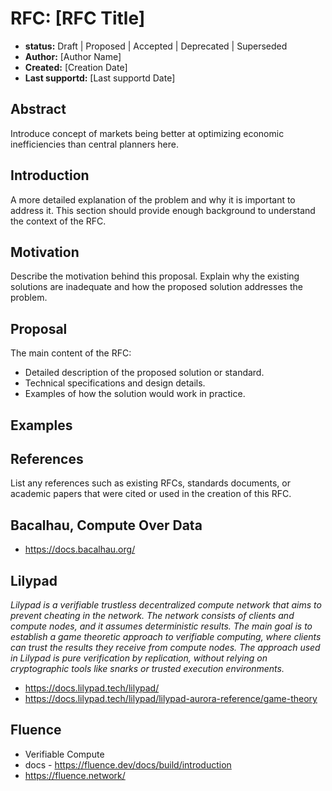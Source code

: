 # RFC: [RFC Title]

- **status:** Draft | Proposed | Accepted | Deprecated | Superseded
- **Author:** [Author Name]
- **Created:** [Creation Date]
- **Last supportd:** [Last supportd Date]

## Abstract

Introduce concept of markets being better at optimizing economic inefficiencies than central planners here.  

## Introduction

A more detailed explanation of the problem and why it is important to address it. This section should provide enough background to understand the context of the RFC.

## Motivation

Describe the motivation behind this proposal. Explain why the existing solutions are inadequate and how the proposed solution addresses the problem.

## Proposal

The main content of the RFC:
- Detailed description of the proposed solution or standard.
- Technical specifications and design details.
- Examples of how the solution would work in practice.

## Examples


## References

List any references such as existing RFCs, standards documents, or academic papers that were cited or used in the creation of this RFC.

## Bacalhau, Compute Over Data
- https://docs.bacalhau.org/

## Lilypad
_Lilypad is a verifiable trustless decentralized compute network that aims to prevent cheating in the network. The network consists of clients and compute nodes, and it assumes deterministic results. The main goal is to establish a game theoretic approach to verifiable computing, where clients can trust the results they receive from compute nodes. The approach used in Lilypad is pure verification by replication, without relying on cryptographic tools like snarks or trusted execution environments._

- https://docs.lilypad.tech/lilypad/
- https://docs.lilypad.tech/lilypad/lilypad-aurora-reference/game-theory 

## Fluence
- Verifiable Compute
- docs - https://fluence.dev/docs/build/introduction 
- https://fluence.network/
